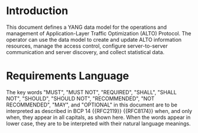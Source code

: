 # Introduction

This document defines a YANG data model for the operations and management of
Application-Layer Traffic Optimization (ALTO) Protocol. The operator can use
the data model to create and update ALTO information resources, manage the
access control, configure server-to-server communication and server discovery,
and collect statistical data.

# Requirements Language

The key words "MUST", "MUST NOT", "REQUIRED", "SHALL", "SHALL NOT", "SHOULD",
"SHOULD NOT", "RECOMMENDED", "NOT RECOMMENDED", "MAY", and "OPTIONAL" in this
document are to be interpreted as described in BCP 14 {{RFC2119}} {{RFC8174}}
when, and only when, they appear in all capitals, as shown here. When the words
appear in lower case, they are to be interpreted with their natural language
meanings.

<!-- End of sections -->